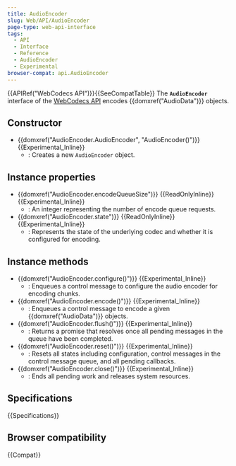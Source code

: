 ```yaml
---
title: AudioEncoder
slug: Web/API/AudioEncoder
page-type: web-api-interface
tags:
  - API
  - Interface
  - Reference
  - AudioEncoder
  - Experimental
browser-compat: api.AudioEncoder
---
```


{{APIRef("WebCodecs API")}}{{SeeCompatTable}}
The **`AudioEncoder`** interface of the [WebCodecs API](/en-US/docs/Web/API/WebCodecs_API) encodes {{domxref("AudioData")}} objects.

## Constructor

- {{domxref("AudioEncoder.AudioEncoder", "AudioEncoder()")}} {{Experimental_Inline}}
  - : Creates a new `AudioEncoder` object.

## Instance properties

- {{domxref("AudioEncoder.encodeQueueSize")}} {{ReadOnlyInline}} {{Experimental_Inline}}
  - : An integer representing the number of encode queue requests.
- {{domxref("AudioEncoder.state")}} {{ReadOnlyInline}} {{Experimental_Inline}}
  - : Represents the state of the underlying codec and whether it is configured for encoding.

## Instance methods

- {{domxref("AudioEncoder.configure()")}} {{Experimental_Inline}}
  - : Enqueues a control message to configure the audio encoder for encoding chunks.
- {{domxref("AudioEncoder.encode()")}} {{Experimental_Inline}}
  - : Enqueues a control message to encode a given {{domxref("AudioData")}} objects.
- {{domxref("AudioEncoder.flush()")}} {{Experimental_Inline}}
  - : Returns a promise that resolves once all pending messages in the queue have been completed.
- {{domxref("AudioEncoder.reset()")}} {{Experimental_Inline}}
  - : Resets all states including configuration, control messages in the control message queue, and all pending callbacks.
- {{domxref("AudioEncoder.close()")}} {{Experimental_Inline}}
  - : Ends all pending work and releases system resources.

## Specifications

{{Specifications}}

## Browser compatibility

{{Compat}}
